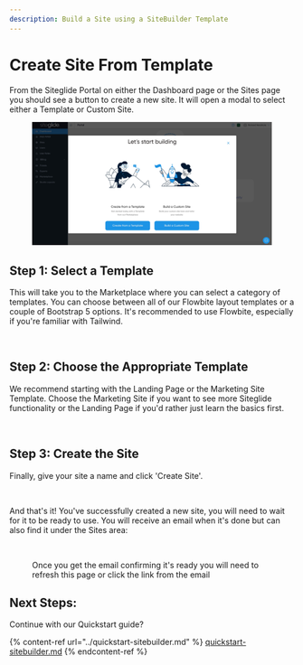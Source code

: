 ```yaml
---
description: Build a Site using a SiteBuilder Template
---
```


# Create Site From Template

From the Siteglide Portal on either the Dashboard page or the Sites page you should see a button to create a new site. It will open a modal to select either a Template or Custom Site.

<figure><img src="../../../.gitbook/assets/Siteglide-Create-Site-Modal-Dashboard.jpg" alt=""><figcaption></figcaption></figure>

## Step 1: Select a Template

This will take you to the Marketplace where you can select a category of templates. You can choose between all of our Flowbite layout templates or a couple of Bootstrap 5 options. It's recommended to use Flowbite, especially if you're familiar with Tailwind.

<figure><img src="https://p186.p2.n0.cdn.zight.com/items/Qwuope1j/7f6b5898-704b-4e4b-92ba-0dbd9fefabda.jpg?source=viewer&#x26;v=%22a6b821cc0fdc54f783aafe70d01b7fff%22" alt=""><figcaption></figcaption></figure>

## Step 2: Choose the Appropriate Template

We recommend starting with the Landing Page or the Marketing Site Template. Choose the Marketing Site if you want to see more Siteglide functionality or the Landing Page if you'd rather just learn the basics first.

<figure><img src="https://p186.p2.n0.cdn.zight.com/items/Z4uN0zZZ/e346ba9b-65b8-4d4b-9e26-89d2e7601219.jpg?source=viewer&#x26;v=%22d6940a092c873dcd2a9ee34e7ec6cdd4%22" alt=""><figcaption></figcaption></figure>

## Step 3: Create the Site

Finally, give your site a name and click 'Create Site'.

<figure><img src="https://p186.p2.n0.cdn.zight.com/items/mXuWlJwq/617ae064-afbd-45ad-9e88-d3b6ab2c44c5.gif?source=viewer&#x26;v=%22abea1ec6fa029afcbd51096cb4fa55de%22" alt=""><figcaption></figcaption></figure>

And that's it! You've successfully created a new site, you will need to wait for it to be ready to use. You will receive an email when it's done but can also find it under the Sites area:

<figure><img src="https://p186.p2.n0.cdn.zight.com/items/v1u9wLZ2/3bf5f58f-56e5-4b32-b427-36fc35cd9bfc.jpg?source=viewer&#x26;v=%22ddbfd9bfe9035551bb2c140d6b3d916c%22" alt=""><figcaption><p>Once you get the email confirming it's ready you will need to refresh this page or click the link from the email</p></figcaption></figure>

## Next Steps:

Continue with our Quickstart guide?

{% content-ref url="../quickstart-sitebuilder.md" %}
[quickstart-sitebuilder.md](../quickstart-sitebuilder.md)
{% endcontent-ref %}
